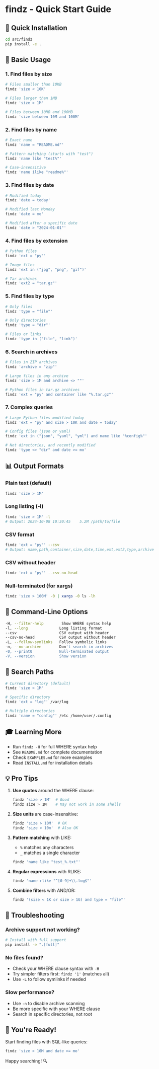 # findz - Quick Start Guide

## 🚀 Quick Installation

```bash
cd src/findz
pip install -e .
```

## 🎯 Basic Usage

### 1. Find files by size
```bash
# Files smaller than 10KB
findz 'size < 10K'

# Files larger than 1MB
findz 'size > 1M'

# Files between 10MB and 100MB
findz 'size between 10M and 100M'
```

### 2. Find files by name
```bash
# Exact name
findz 'name = "README.md"'

# Pattern matching (starts with "test")
findz 'name like "test%"'

# Case-insensitive
findz 'name ilike "readme%"'
```

### 3. Find files by date
```bash
# Modified today
findz 'date = today'

# Modified last Monday
findz 'date = mo'

# Modified after a specific date
findz 'date > "2024-01-01"'
```

### 4. Find files by extension
```bash
# Python files
findz 'ext = "py"'

# Image files
findz 'ext in ("jpg", "png", "gif")'

# Tar archives
findz 'ext2 = "tar.gz"'
```

### 5. Find files by type
```bash
# Only files
findz 'type = "file"'

# Only directories
findz 'type = "dir"'

# Files or links
findz 'type in ("file", "link")'
```

### 6. Search in archives
```bash
# Files in ZIP archives
findz 'archive = "zip"'

# Large files in any archive
findz 'size > 1M and archive <> ""'

# Python files in tar.gz archives
findz 'ext = "py" and container like "%.tar.gz"'
```

### 7. Complex queries
```bash
# Large Python files modified today
findz 'ext = "py" and size > 10K and date = today'

# Config files (json or yaml)
findz 'ext in ("json", "yaml", "yml") and name like "%config%"'

# Not directories, and recently modified
findz 'type <> "dir" and date >= mo'
```

## 📊 Output Formats

### Plain text (default)
```bash
findz 'size > 1M'
```

### Long listing (-l)
```bash
findz 'size > 1M' -l
# Output: 2024-10-08 10:30:45    5.2M /path/to/file
```

### CSV format
```bash
findz 'ext = "py"' --csv
# Output: name,path,container,size,date,time,ext,ext2,type,archive
```

### CSV without header
```bash
findz 'ext = "py"' --csv-no-head
```

### Null-terminated (for xargs)
```bash
findz 'size > 100M' -0 | xargs -0 ls -lh
```

## 🔧 Command-Line Options

```bash
-H, --filter-help        Show WHERE syntax help
-l, --long              Long listing format
--csv                   CSV output with header
--csv-no-head           CSV output without header
-L, --follow-symlinks   Follow symbolic links
-n, --no-archive        Don't search in archives
-0, --print0            Null-terminated output
-V, --version           Show version
```

## 📂 Search Paths

```bash
# Current directory (default)
findz 'size > 1M'

# Specific directory
findz 'ext = "log"' /var/log

# Multiple directories
findz 'name = "config"' /etc /home/user/.config
```

## 🎓 Learning More

- Run `findz -H` for full WHERE syntax help
- See `README.md` for complete documentation
- Check `EXAMPLES.md` for more examples
- Read `INSTALL.md` for installation details

## 💡 Pro Tips

1. **Use quotes** around the WHERE clause:
   ```bash
   findz 'size > 1M'  # Good
   findz size > 1M    # May not work in some shells
   ```

2. **Size units** are case-insensitive:
   ```bash
   findz 'size > 10M'  # OK
   findz 'size > 10m'  # Also OK
   ```

3. **Pattern matching** with LIKE:
   - `%` matches any characters
   - `_` matches a single character
   ```bash
   findz 'name like "test_%.txt"'
   ```

4. **Regular expressions** with RLIKE:
   ```bash
   findz 'name rlike "^[0-9]+\\.log$"'
   ```

5. **Combine filters** with AND/OR:
   ```bash
   findz '(size < 1K or size > 1G) and type = "file"'
   ```

## 🐛 Troubleshooting

### Archive support not working?
```bash
# Install with full support
pip install -e ".[full]"
```

### No files found?
- Check your WHERE clause syntax with `-H`
- Try simpler filters first: `findz '1'` (matches all)
- Use `-L` to follow symlinks if needed

### Slow performance?
- Use `-n` to disable archive scanning
- Be more specific with your WHERE clause
- Search in specific directories, not root

## 🎉 You're Ready!

Start finding files with SQL-like queries:
```bash
findz 'size > 10M and date >= mo'
```

Happy searching! 🔍
